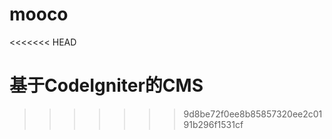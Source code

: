 mooco
=====
<<<<<<< HEAD

基于CodeIgniter的CMS
=======
>>>>>>> 9d8be72f0ee8b85857320ee2c0191b296f1531cf
